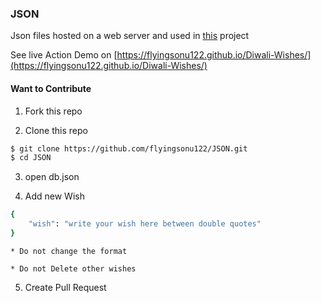 ### JSON

Json files hosted on a web server and used in [this](https://github.com/flyingsonu122/Diwali-Wishes) project


See live Action Demo on [https://flyingsonu122.github.io/Diwali-Wishes/](https://flyingsonu122.github.io/Diwali-Wishes/)


#### Want to Contribute

1. Fork this repo

2. Clone this repo

```bash
$ git clone https://github.com/flyingsonu122/JSON.git
$ cd JSON
```
3. open db.json

4. Add new Wish

```bash
{
    "wish": "write your wish here between double quotes"
}
```

```
* Do not change the format

* Do not Delete other wishes

```
5. Create Pull Request






